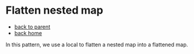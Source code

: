 # Flatten nested map

- [back to parent](../)
- [back home](../../)

In this pattern, we use a local to flatten a nested map into a flattened map.
